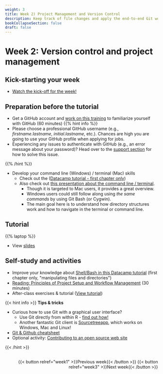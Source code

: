 ```yaml
---
weight: 3
title: Week 2) Project Management and Version Control
description: Keep track of file changes and apply the end-to-end Git workflow!
bookCollapseSection: false
draft: false
---
```


# Week 2: Version control and project management <!--+ feedback-->

## Kick-starting your week
- [Watch the kick-off for the week!](https://youtu.be/kL-s7XHWiWI) 

## Preparation before the tutorial
- Get a GitHub account and [work on this training](https://github.com/skills/introduction-to-github) to familiarize yourself with GitHub (60 minutes)
{{% hint info %}}
- Please choose a professional GitHub username (e.g., *firstname.lastname*, *initial.lastname*, etc.). Chances are high you are going to use your GitHub profile when applying for jobs. 
- Experiencing any issues to authenticate with GitHub (e.g., an error message about your password)? Head over to the [support section](/docs/course/support) for how to solve this issue.

{{% /hint %}}
- Develop your command line (Windows) / terminal (Mac) skills
  - Check out the ([Datacamp tutorial - first chapter only](https://www.datacamp.com/courses/introduction-to-shell))
  - Also check out [this presentation about the command line / terminal](https://generalassembly.github.io/prework/cl). 
    - Though it is targeted to Mac users, it provides a great overview.
    - Windows users could still follow along using *the same commands* by using Git Bash (or Cygwin). 
    - The main goal here is to understand how directory structures work and how to navigate in the terminal or command line.

<!--
- Optional readings
  - [Code and Data for the Social Sciences: A Practitioner’s Guide](https://www.brown.edu/Research/Shapiro/pdfs/CodeAndData.pdf)
  - [Modified principles for Code and Data](https://www.shirokuriwaki.com/programming/project-organization.html)
  - [Data analysis workflow](http://www.coordinationtoolkit.org/wp-content/uploads/130907-Data-flow.pdf)
  - [Additional information on reproducing work, organizing files and version control](https://www.tse-fr.eu/sites/default/files/TSE/documents/doc/wp/2018/wp_tse_933.pdf)
-->

## Tutorial
{{% laptop %}}

- View [slides](tutorial/tutorial-inclass.html)

## Self-study and activities
- Improve your knowledge about [Shell/Bash in this Datacamp tutorial](https://www.datacamp.com/courses/introduction-to-shell) (first chapter only, "manipulating files and directories")
- [Reading: Principles of Project Setup and Workflow Management](https://tilburgsciencehub.com/learn/project-setup) (30 minutes)
- After-class exercises & tutorial ([View tutorial](tutorial/version-control.html))


{{< hint info >}}
__Tips & tricks__
- Curious how to use Git with a graphical user interface?
  - Use Git directly from within R - [find out how!](https://swcarpentry.github.io/git-novice/14-supplemental-rstudio/)
  - Another fantastic Git client is [Sourcetreeapp](https://www.sourcetreeapp.com), which works on Windows, Mac and Linux!
- [Git & Github cheatsheet](https://github.com/tilburgsciencehub/website/raw/master/content/building-blocks/collaborate-and-share-your-work/use-github/github_cheatsheet_tsh.pdf)
- Optional activity: [Contributing to an open source web site](activity)

{{< /hint >}}

<br>

<div style="text-align: right">
{{< button relref="week1" >}}Previous week{{< /button >}}
{{< button relref="week3" >}}Next week{{< /button >}}
</div>

